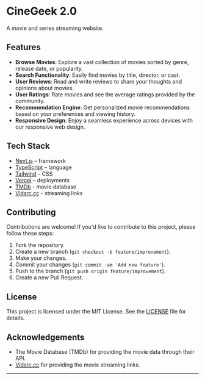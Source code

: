 # CineGeek 2.0

A movie and series streaming website.

## Features

- **Browse Movies**: Explore a vast collection of movies sorted by genre, release date, or popularity.
- **Search Functionality**: Easily find movies by title, director, or cast.
- **User Reviews**: Read and write reviews to share your thoughts and opinions about movies.
- **User Ratings**: Rate movies and see the average ratings provided by the community.
- **Recommendation Engine**: Get personalized movie recommendations based on your preferences and viewing history.
- **Responsive Design**: Enjoy a seamless experience across devices with our responsive web design.

## Tech Stack

- [Next.js](https://nextjs.org/) – framework
- [TypeScript](https://www.typescriptlang.org/) – language
- [Tailwind](https://tailwindcss.com/) – CSS
- [Vercel](https://vercel.com/) – deployments
- [TMDb](https://www.themoviedb.org/) - movie database
- [Vidsrc.cc](https://vidsrc.cc) - streaming links

## Contributing

Contributions are welcome! If you'd like to contribute to this project, please follow these steps:

1. Fork the repository.
2. Create a new branch (`git checkout -b feature/improvement`).
3. Make your changes.
4. Commit your changes (`git commit -am 'Add new feature'`).
5. Push to the branch (`git push origin feature/improvement`).
6. Create a new Pull Request.

## License

This project is licensed under the MIT License. See the [LICENSE](LICENSE) file for details.

## Acknowledgements

- The Movie Database (TMDb) for providing the movie data through their API.
- [Vidsrc.cc](https://vidsrc.cc) for providing the movie streaming links.
---
